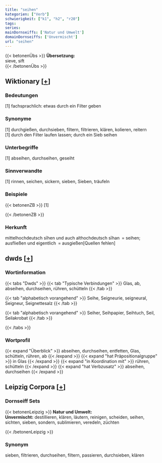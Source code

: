 ```yaml
---
title: "seihen"
kategorien: ["Verb"]
schwierigkeit: ["k1", "h2", "r20"]
tags:
series:
mainDornseiffs: ['Natur und Umwelt']
domainDornseiffs: ['Unvermischt']
url: "seihen"
---
```


{{< betonenÜbs >}}
**Übersetzung:**  
sieve, sift  
{{< /betonenÜbs >}}

## Wiktionary [[+](https://de.wiktionary.org/wiki/seihen)]

### Bedeutungen
[1] fachsprachlich: etwas durch ein Filter geben  

### Synonyme
[1] durchgießen, durchsieben, filtern, filtrieren, klären, kolieren, reitern  
[1] durch den Filter laufen lassen; durch ein Sieb seihen  

### Unterbegriffe
[1] abseihen, durchseihen, geseiht  

### Sinnverwandte
[1] rinnen, seichen, sickern, sieben, Sieben, träufeln  

### Beispiele
{{< betonenZB >}}
[1]  

{{< /betonenZB >}}
### Herkunft
mittelhochdeutsch sīhen und auch althochdeutsch sīhan = seihen; ausfließen und eigentlich = ausgießen[Quellen fehlen]  



## dwds [[+](https://www.dwds.de/wb/seihen)]

### Wortinformation
{{< tabs "Dwds" >}}
{{< tab "Typische Verbindungen" >}}
Glas, ab, abseihen, durchseihen, rühren, schütteln
{{< /tab >}}

{{< tab "alphabetisch vorangehend" >}}
Seihe, Seigneurie, seigneural, Seigneur, Seignettesalz
{{< /tab >}}

{{< tab "alphabetisch vorangehend" >}}
Seiher, Seihpapier, Seihtuch, Seil, Seilakrobat
{{< /tab >}}

{{< /tabs >}}

### Wortprofil
{{< expand "Überblick" >}} abseihen, durchseihen, entfetten, Glas, schütteln, rühren, ab {{< /expand >}}
{{< expand "hat Präpositionalgruppe" >}} in Glas {{< /expand >}}
{{< expand "in Koordination mit" >}} rühren, schütteln {{< /expand >}}
{{< expand "hat Verbzusatz" >}} abseihen, durchseihen {{< /expand >}}

## Leipzig Corpora [[+](https://corpora.uni-leipzig.de/en/res?word=seihen&corpusId=deu_newscrawl-public_2018)]

### Dornseiff Sets
{{< betonenLeipzig >}}
**Natur und Umwelt:**  
**Unvermischt:** destillieren, klären, läutern, reinigen, scheiden, seihen, sichten, sieben, sondern, sublimieren, veredeln, züchten  

{{< /betonenLeipzig >}}

### Synonym
sieben, filtrieren, durchseihen, filtern, passieren, durchsieben, klären

